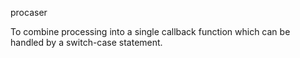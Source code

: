 procaser

To combine processing into a single callback function which can be handled by a switch-case statement.
